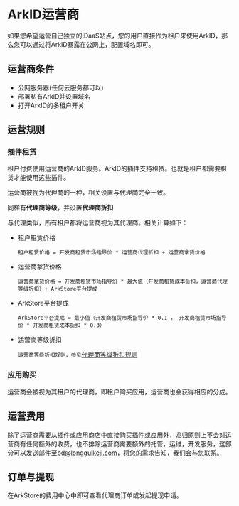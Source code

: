 # ArkID运营商

如果您希望运营自己独立的IDaaS站点，您的用户直接作为租户来使用ArkID，那么您可以通过将ArkID暴露在公网上，配置域名即可。

## 运营商条件

* 公网服务器(任何云服务都可以)
* 部署私有ArkID并设置域名
* 打开ArkID的多租户开关

## 运营规则

### 插件租赁

租户付费使用运营商的ArkID服务。ArkID的插件支持租赁。也就是租户都需要租赁才能使用这些插件。

运营商被视为代理商的一种，相关设置与代理商完全一致。

同样有**代理商等级**，并设置**代理商折扣**

与代理类似，所有租户都将运营商视为其代理商。相关计算如下：

* 租户租赁价格
  
    ```租户租赁价格 = 开发商租赁市场指导价 * 运营商代理折扣 + 运营商拿货价格```

* 运营商拿货价格

    ```运营商拿货价格 = 开发商租赁市场指导价 * 最大值（开发商租赁成本折扣，运营商代理等级折扣）+ ArkStore平台提成```

* ArkStore平台提成
    
    ```ArkStore平台提成 = 最小值（开发商租赁市场指导价 * 0.1 ， 开发商租赁市场指导价 * 开发商租赁成本折扣 * 0.3）```

* 运营商等级折扣
    
    ```运营商等级折扣规则，参见```[代理商等级折扣规则](../%20代理商/#_4)

### 应用购买

运营商会被视为其租户的代理商，即租户购买应用，运营商也会获得相应的分成。

## 运营费用

除了运营商需要从插件或应用商店中直接购买插件或应用外，龙归原则上不会对运营商有任何额外的收费，也不排除运营商需要额外的托管，运维，开发服务，这部分可以发送邮件至[bd@longguikeji.com](mailto:bd@longguikeji.com)，将您的需求告知，我们会与您联系。

## 订单与提现

在ArkStore的费用中心中即可查看代理商订单或发起提现申请。